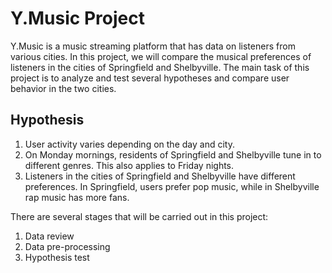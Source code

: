 # Y.Music Project
Y.Music is a music streaming platform that has data on listeners from various cities. In this project, we will compare the musical preferences of listeners in the cities of Springfield and Shelbyville. 
The main task of this project is to analyze and test several hypotheses and compare user behavior in the two cities.

## Hypothesis
1. User activity varies depending on the day and city.
2. On Monday mornings, residents of Springfield and Shelbyville tune in to different genres. This also applies to Friday nights.
3. Listeners in the cities of Springfield and Shelbyville have different preferences. In Springfield, users prefer pop music, while in Shelbyville rap music has more fans.

There are several stages that will be carried out in this project:
1. Data review
2. Data pre-processing
3. Hypothesis test
